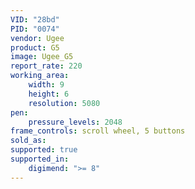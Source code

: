 ```yaml
---
VID: "28bd"
PID: "0074"
vendor: Ugee
product: G5
image: Ugee_G5
report_rate: 220
working_area:
    width: 9
    height: 6
    resolution: 5080
pen:
    pressure_levels: 2048
frame_controls: scroll wheel, 5 buttons
sold_as:
supported: true
supported_in:
    digimend: ">= 8"
---
```

